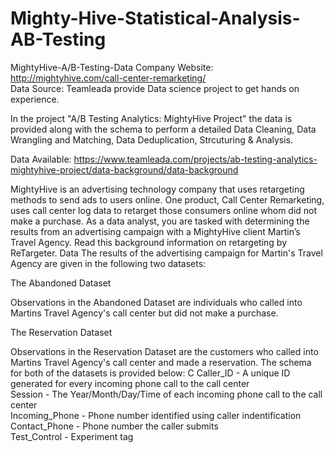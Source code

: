 # Mighty-Hive-Statistical-Analysis-AB-Testing
MightyHive-A/B-Testing-Data
Company Website: http://mightyhive.com/call-center-remarketing/  
Data Source: Teamleada provide Data science project to get hands on experience. 

In the project "A/B Testing Analytics: MightyHive Project" the data is provided along with the schema to perform a detailed Data Cleaning, Data Wrangling and Matching, Data Deduplication, Strcuturing &amp; Analysis.  

Data Available: https://www.teamleada.com/projects/ab-testing-analytics-mightyhive-project/data-background/data-background  

MightyHive is an advertising technology company that uses retargeting methods to send ads to users online.  One product, Call Center Remarketing, uses call center log data to retarget those consumers online whom did not make a purchase.  As a data analyst, you are tasked with determining the results from an advertising campaign with a MightyHive client Martin’s Travel Agency.  Read this background information on retargeting by ReTargeter.  Data  The results of the advertising campaign for Martin's Travel Agency are given in the following two datasets:  

The Abandoned Dataset

Observations in the Abandoned Dataset are individuals who called into Martins Travel Agency's call center but did not make a purchase. 

The Reservation Dataset

Observations in the Reservation Dataset are the customers who called into Martins Travel Agency's call center and made a reservation. The schema for both of the datasets is provided below:  C
Caller_ID - A unique ID generated for every incoming phone call to the call center  
Session - The Year/Month/Day/Time of each incoming phone call to the call center  
Incoming_Phone - Phone number identified using caller indentification  
Contact_Phone - Phone number the caller submits  
Test_Control - Experiment tag
